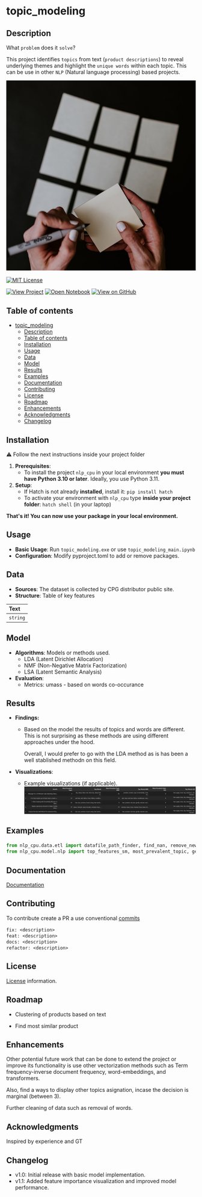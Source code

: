 # topic_modeling

## Description
What `problem` does it `solve`?

This project identifies `topics` from text (`product descriptions`) to reveal underlying themes and highlight the `unique words` within each topic. This can be use in other `NLP` (Natural language processing) based projects.


![Logo](docs/img/topic_modeling_Logo.jpg)

[![MIT License](https://img.shields.io/badge/License-MIT-green.svg)](./LICENSE)

[![View Project](https://img.shields.io/badge/Material-View_Project-purple?logo=MaterialforMKDOCS)](https://cesarservin.com/topic_modeling/index.html)
[![Open Notebook](https://img.shields.io/badge/Jupyter-Open_Notebook-blue?logo=Jupyter)](https://github.com/cesarservin/topic_modeling/blob/main/notebooks/main.ipynb)
[![View on GitHub](https://img.shields.io/badge/GitHub-View_on_GitHub-blue?logo=GitHub)](https://github.com/cesarservin/topic_modeling)



## Table of contents

- [topic_modeling](#topic_modeling)
  - [Description](#description)
  - [Table of contents](#table-of-contents)
  - [Installation](#installation)
  - [Usage](#usage)
  - [Data](#data)
  - [Model](#model)
  - [Results](#results)
  - [Examples](#examples)
  - [Documentation](#documentation)
  - [Contributing](#contributing)
  - [License](#license)
  - [Roadmap](#roadmap)
  - [Enhancements](#enhancements)
  - [Acknowledgments](#acknowledgments)
  - [Changelog](#changelog)


## Installation

⚠️ Follow the next instructions inside your project folder

1. **Prerequisites**:
   - To install the project `nlp_cpu` in your local environment
**you must have Python 3.10 or later**. Ideally, you use Python 3.11.
1. **Setup**:
   - If Hatch is not already **installed**, install it: `pip install hatch`
   - To activate your environment with `nlp_cpu` type **inside your project folder**:
`hatch shell` (in your laptop)

**That's it! You can now use your package in your local environment.**

## Usage
- **Basic Usage**: Run `topic_modeling.exe` or use `topic_modeling_main.ipynb`
- **Configuration**: Modify pyproject.toml to add or remove packages.

## Data
- **Sources**: The dataset is collected by CPG distributor public site.
- **Structure**: Table of key features


| Text      |
| :-------- |
| `string`  |



## Model

- **Algorithms**: Models or methods used.
    - LDA (Latent Dirichlet Allocation)
    - NMF (Non-Negative Matrix Factorization)
    - LSA (Latent Semantic Analysis)
- **Evaluation**:
    - Metrics: umass - based on words co-occurance

## Results
 - **Findings:**
   - Based on the model the results of topics and words are different. This is not surprising as these methods are using different approaches under the hood.

      Overall, I would prefer to go with the LDA method as is has been a well stablished methodn on this field.

- **Visualizations**:
  - Example visualizations (if applicable).
  ![output_results.jpg](docs/img/output_results.jpg)


## Examples

```python
from nlp_cpu.data.etl import datafile_path_finder, find_nan, remove_newline_tabs_spaces
from nlp_cpu.model.nlp import top_features_sm, most_prevalent_topic, get_topic_words, topic_words_dist_ranked
```


## Documentation

[Documentation](https://cesarservin.com/topic_modeling/index.html)


## Contributing

To contribute create a PR a use conventional [commits](https://www.conventionalcommits.org/en/v1.0.0/#summary)

```
fix: <description>
feat: <description>
docs: <description>
refactor: <description>
```
## License
[License](./LICENSE) information.

## Roadmap

- Clustering of products based on text

- Find most similar product

## Enhancements
Other potential future work that can be done to extend the project or improve its functionality is use other vectorization methods such as Term frequency-inverse document frequency, word-embeddings, and transformers.

Also, find a ways to display other topics asignation, incase the decision is marginal (between 3).

Further cleaning of data such as removal of words.

## Acknowledgments

Inspired by experience and GT

## Changelog
- v1.0: Initial release with basic model implementation.
- v1.1: Added feature importance visualization and improved model performance.
